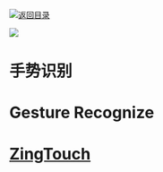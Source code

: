 [![返回目录](https://parg.co/U0y)](https://parg.co/UHU)

[![](https://parg.co/Ubf)](https://parg.co/UHU)

# 手势识别

# Gesture Recognize

# [ZingTouch](https://zingchart.github.io/zingtouch/)

